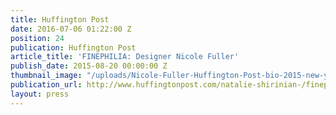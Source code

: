 ```yaml
---
title: Huffington Post
date: 2016-07-06 01:22:00 Z
position: 24
publication: Huffington Post
article_title: 'FINEPHILIA: Designer Nicole Fuller'
publish_date: 2015-08-20 00:00:00 Z
thumbnail_image: "/uploads/Nicole-Fuller-Huffington-Post-bio-2015-new-york-interior-designer-1.jpg"
publication_url: http://www.huffingtonpost.com/natalie-shirinian-/finephilia-designer-nicol_b_7919162.html
layout: press
---
```


